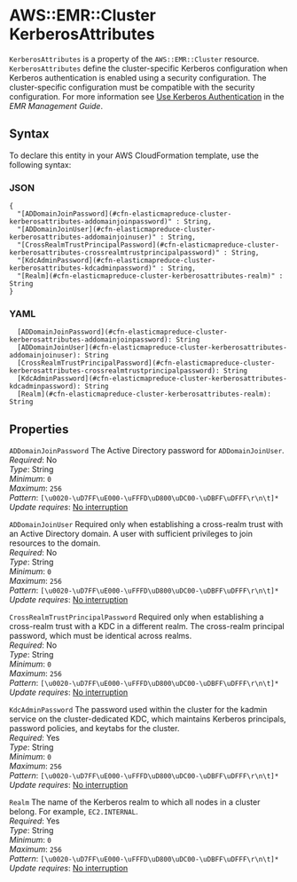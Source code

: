 # AWS::EMR::Cluster KerberosAttributes<a name="aws-properties-elasticmapreduce-cluster-kerberosattributes"></a>

`KerberosAttributes` is a property of the `AWS::EMR::Cluster` resource\. `KerberosAttributes` define the cluster\-specific Kerberos configuration when Kerberos authentication is enabled using a security configuration\. The cluster\-specific configuration must be compatible with the security configuration\. For more information see [Use Kerberos Authentication](https://docs.aws.amazon.com/emr/latest/ManagementGuide/emr-kerberos.html) in the _EMR Management Guide_\.

## Syntax<a name="aws-properties-elasticmapreduce-cluster-kerberosattributes-syntax"></a>

To declare this entity in your AWS CloudFormation template, use the following syntax:

### JSON<a name="aws-properties-elasticmapreduce-cluster-kerberosattributes-syntax.json"></a>

```
{
  "[ADDomainJoinPassword](#cfn-elasticmapreduce-cluster-kerberosattributes-addomainjoinpassword)" : String,
  "[ADDomainJoinUser](#cfn-elasticmapreduce-cluster-kerberosattributes-addomainjoinuser)" : String,
  "[CrossRealmTrustPrincipalPassword](#cfn-elasticmapreduce-cluster-kerberosattributes-crossrealmtrustprincipalpassword)" : String,
  "[KdcAdminPassword](#cfn-elasticmapreduce-cluster-kerberosattributes-kdcadminpassword)" : String,
  "[Realm](#cfn-elasticmapreduce-cluster-kerberosattributes-realm)" : String
}
```

### YAML<a name="aws-properties-elasticmapreduce-cluster-kerberosattributes-syntax.yaml"></a>

```
  [ADDomainJoinPassword](#cfn-elasticmapreduce-cluster-kerberosattributes-addomainjoinpassword): String
  [ADDomainJoinUser](#cfn-elasticmapreduce-cluster-kerberosattributes-addomainjoinuser): String
  [CrossRealmTrustPrincipalPassword](#cfn-elasticmapreduce-cluster-kerberosattributes-crossrealmtrustprincipalpassword): String
  [KdcAdminPassword](#cfn-elasticmapreduce-cluster-kerberosattributes-kdcadminpassword): String
  [Realm](#cfn-elasticmapreduce-cluster-kerberosattributes-realm): String
```

## Properties<a name="aws-properties-elasticmapreduce-cluster-kerberosattributes-properties"></a>

`ADDomainJoinPassword` <a name="cfn-elasticmapreduce-cluster-kerberosattributes-addomainjoinpassword"></a>
The Active Directory password for `ADDomainJoinUser`\.  
_Required_: No  
_Type_: String  
_Minimum_: `0`  
_Maximum_: `256`  
_Pattern_: `[\u0020-\uD7FF\uE000-\uFFFD\uD800\uDC00-\uDBFF\uDFFF\r\n\t]*`  
_Update requires_: [No interruption](https://docs.aws.amazon.com/AWSCloudFormation/latest/UserGuide/using-cfn-updating-stacks-update-behaviors.html#update-no-interrupt)

`ADDomainJoinUser` <a name="cfn-elasticmapreduce-cluster-kerberosattributes-addomainjoinuser"></a>
Required only when establishing a cross\-realm trust with an Active Directory domain\. A user with sufficient privileges to join resources to the domain\.  
_Required_: No  
_Type_: String  
_Minimum_: `0`  
_Maximum_: `256`  
_Pattern_: `[\u0020-\uD7FF\uE000-\uFFFD\uD800\uDC00-\uDBFF\uDFFF\r\n\t]*`  
_Update requires_: [No interruption](https://docs.aws.amazon.com/AWSCloudFormation/latest/UserGuide/using-cfn-updating-stacks-update-behaviors.html#update-no-interrupt)

`CrossRealmTrustPrincipalPassword` <a name="cfn-elasticmapreduce-cluster-kerberosattributes-crossrealmtrustprincipalpassword"></a>
Required only when establishing a cross\-realm trust with a KDC in a different realm\. The cross\-realm principal password, which must be identical across realms\.  
_Required_: No  
_Type_: String  
_Minimum_: `0`  
_Maximum_: `256`  
_Pattern_: `[\u0020-\uD7FF\uE000-\uFFFD\uD800\uDC00-\uDBFF\uDFFF\r\n\t]*`  
_Update requires_: [No interruption](https://docs.aws.amazon.com/AWSCloudFormation/latest/UserGuide/using-cfn-updating-stacks-update-behaviors.html#update-no-interrupt)

`KdcAdminPassword` <a name="cfn-elasticmapreduce-cluster-kerberosattributes-kdcadminpassword"></a>
The password used within the cluster for the kadmin service on the cluster\-dedicated KDC, which maintains Kerberos principals, password policies, and keytabs for the cluster\.  
_Required_: Yes  
_Type_: String  
_Minimum_: `0`  
_Maximum_: `256`  
_Pattern_: `[\u0020-\uD7FF\uE000-\uFFFD\uD800\uDC00-\uDBFF\uDFFF\r\n\t]*`  
_Update requires_: [No interruption](https://docs.aws.amazon.com/AWSCloudFormation/latest/UserGuide/using-cfn-updating-stacks-update-behaviors.html#update-no-interrupt)

`Realm` <a name="cfn-elasticmapreduce-cluster-kerberosattributes-realm"></a>
The name of the Kerberos realm to which all nodes in a cluster belong\. For example, `EC2.INTERNAL`\.  
_Required_: Yes  
_Type_: String  
_Minimum_: `0`  
_Maximum_: `256`  
_Pattern_: `[\u0020-\uD7FF\uE000-\uFFFD\uD800\uDC00-\uDBFF\uDFFF\r\n\t]*`  
_Update requires_: [No interruption](https://docs.aws.amazon.com/AWSCloudFormation/latest/UserGuide/using-cfn-updating-stacks-update-behaviors.html#update-no-interrupt)
